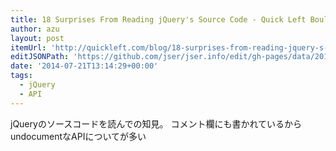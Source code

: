 ```yaml
---
title: 18 Surprises From Reading jQuery's Source Code - Quick Left Boulder Colorado
author: azu
layout: post
itemUrl: 'http://quickleft.com/blog/18-surprises-from-reading-jquery-s-source-code'
editJSONPath: 'https://github.com/jser/jser.info/edit/gh-pages/data/2014/07/index.json'
date: '2014-07-21T13:14:29+00:00'
tags:
  - jQuery
  - API
---
```

jQueryのソースコードを読んでの知見。
コメント欄にも書かれているからundocumentなAPIについてが多い
